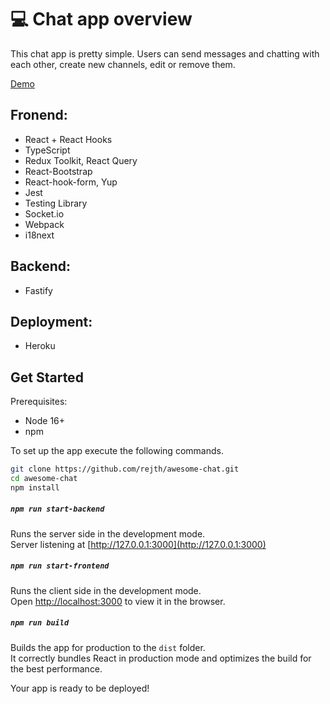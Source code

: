 # 💻 Chat app overview

This chat app is pretty simple. Users can send messages and chatting with each other, create new channels, edit or remove them.

[Demo](https://ilyakirsanov-react-chat-app.herokuapp.com/)

## Fronend:
  * React + React Hooks
  * TypeScript
  * Redux Toolkit, React Query
  * React-Bootstrap
  * React-hook-form, Yup
  * Jest
  * Testing Library
  * Socket.io
  * Webpack
  * i18next

## Backend:
  * Fastify
  
## Deployment:
  * Heroku


## Get Started

Prerequisites:

- Node 16+
- npm

To set up the app execute the following commands.

```bash
git clone https://github.com/rejth/awesome-chat.git
cd awesome-chat
npm install
```

##### `npm run start-backend`

Runs the server side in the development mode.\
Server listening at [http://127.0.0.1:3000](http://127.0.0.1:3000)

##### `npm run start-frontend`

Runs the client side in the development mode.\
Open [http://localhost:3000](http://localhost:3000) to view it in the browser.

##### `npm run build`

Builds the app for production to the `dist` folder.\
It correctly bundles React in production mode and optimizes the build for the best performance.

Your app is ready to be deployed!
